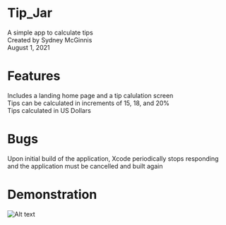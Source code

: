 # Tip_Jar
A simple app to calculate tips   
Created by Sydney McGinnis    
August 1, 2021  

# Features  
Includes a landing home page and a tip calulation screen  
Tips can be calculated in increments of 15, 18, and 20%  
Tips calculated in US Dollars

# Bugs  
Upon initial build of the application, Xcode periodically stops responding and the application must be cancelled and built again 


# Demonstration  
![Alt text](Prework-GIF.gif)

